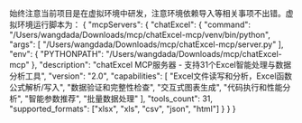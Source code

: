 始终注意当前项目是在虚拟环境中研发，注意环境依赖导入等相关事项不出错。虚拟环境运行脚本为：
{
  "mcpServers": {
    "chatExcel": {
      "command": "/Users/wangdada/Downloads/mcp/chatExcel-mcp/venv/bin/python",
      "args": [
        "/Users/wangdada/Downloads/mcp/chatExcel-mcp/server.py"
      ],
      "env": {
        "PYTHONPATH": "/Users/wangdada/Downloads/mcp/chatExcel-mcp"
      },
      "description": "chatExcel MCP服务器 - 支持31个Excel智能处理与数据分析工具",
      "version": "2.0",
      "capabilities": [
        "Excel文件读写和分析，Excel函数公式解析/写入",
        "数据验证和完整性检查",
        "交互式图表生成",
        "代码执行和性能分析",
        "智能参数推荐",
        "批量数据处理"
      ],
      "tools_count": 31,
      "supported_formats": ["xlsx", "xls", "csv", "json", "html"]
    }
  }
}